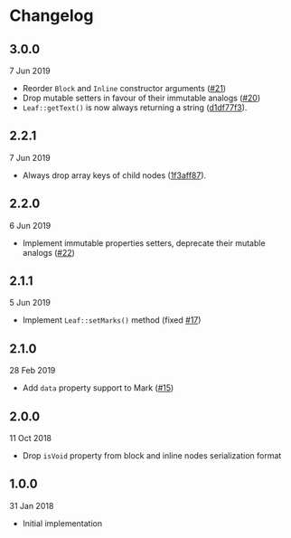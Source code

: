 # Changelog

## 3.0.0

7 Jun 2019

- Reorder `Block` and `Inline` constructor arguments ([#21](https://github.com/prezly/slate-php/issues/21))
- Drop mutable setters in favour of their immutable analogs ([#20](https://github.com/prezly/slate-php/issues/20))
- `Leaf::getText()` is now always returning a string ([d1df77f3](https://github.com/prezly/slate-php/commit/d1df77f3b206749b3f6a69a2e48105da3fffb6e9)).

## 2.2.1

7 Jun 2019

- Always drop array keys of child nodes ([1f3aff87](https://github.com/prezly/slate-php/commit/1f3aff87e671da5aea7a5323dc815cf7d53f39f6)).

## 2.2.0

6 Jun 2019

- Implement immutable properties setters, deprecate their mutable analogs ([#22](https://github.com/prezly/slate-php/issues/22))

## 2.1.1

5 Jun 2019

- Implement `Leaf::setMarks()` method (fixed [#17](https://github.com/prezly/slate-php/issues/17))

## 2.1.0

28 Feb 2019

- Add `data` property support to Mark ([#15](https://github.com/prezly/slate-php/pull/15))

## 2.0.0

11 Oct 2018

- Drop `isVoid` property from block and inline nodes serialization format

## 1.0.0 

31 Jan 2018

- Initial implementation

